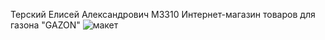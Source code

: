 Терский Елисей Александрович M3310
Интернет-магазин товаров для газона "GAZON"
![макет](https://github.com/user-attachments/assets/17e63057-f5ad-4a8a-9f13-25ca86978f71)
